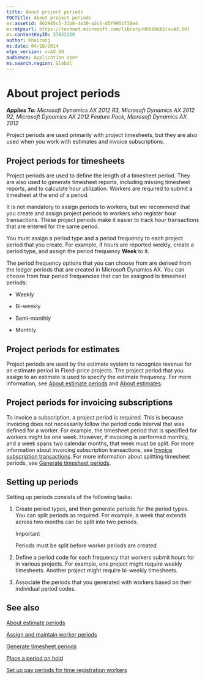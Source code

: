 ```yaml
---
title: About project periods
TOCTitle: About project periods
ms:assetid: 862945c5-31b0-4e30-a2c6-d5f995b738e4
ms:mtpsurl: https://technet.microsoft.com/library/Hh500665(v=AX.60)
ms:contentKeyID: 37822150
author: Khairunj
ms.date: 04/18/2014
mtps_version: v=AX.60
audience: Application User
ms.search.region: Global
---
```


# About project periods 


_**Applies To:** Microsoft Dynamics AX 2012 R3, Microsoft Dynamics AX 2012 R2, Microsoft Dynamics AX 2012 Feature Pack, Microsoft Dynamics AX 2012_

Project periods are used primarily with project timesheets, but they are also used when you work with estimates and invoice subscriptions.

## Project periods for timesheets

Project periods are used to define the length of a timesheet period. They are also used to generate timesheet reports, including missing timesheet reports, and to calculate hour utilization. Workers are required to submit a timesheet at the end of a period.

It is not mandatory to assign periods to workers, but we recommend that you create and assign project periods to workers who register hour transactions. These project periods make it easier to track hour transactions that are entered for the same period.

You must assign a period type and a period frequency to each project period that you create. For example, if hours are reported weekly, create a period type, and assign the period frequency **Week** to it.

The period frequency options that you can choose from are derived from the ledger periods that are created in Microsoft Dynamics AX. You can choose from four period frequencies that can be assigned to timesheet periods:

  - Weekly

  - Bi-weekly

  - Semi-monthly

  - Monthly

## Project periods for estimates

Project periods are used by the estimate system to recognize revenue for an estimate period in Fixed-price projects. The project period that you assign to an estimate is used to specify the estimate frequency. For more information, see [About estimate periods](about-estimate-periods.md) and [About estimates](about-estimates.md).

## Project periods for invoicing subscriptions

To invoice a subscription, a project period is required. This is because invoicing does not necessarily follow the period code interval that was defined for a worker. For example, the timesheet period that is specified for workers might be one week. However, if invoicing is performed monthly, and a week spans two calendar months, that week must be split. For more information about invoicing subscription transactions, see [Invoice subscription transactions](invoice-subscription-transactions.md). For more information about splitting timesheet periods, see [Generate timesheet periods](generate-timesheet-periods.md).

## Setting up periods

Setting up periods consists of the following tasks:

1.  Create period types, and then generate periods for the period types. You can split periods as required. For example, a week that extends across two months can be split into two periods.
    

    > [!IMPORTANT]
    > <P>Periods must be split before worker periods are created.</P>



2.  Define a period code for each frequency that workers submit hours for in various projects. For example, one project might require weekly timesheets. Another project might require bi-weekly timesheets.

3.  Associate the periods that you generated with workers based on their individual period codes.

## See also

[About estimate periods](about-estimate-periods.md)

[Assign and maintain worker periods](assign-and-maintain-worker-periods.md)

[Generate timesheet periods](generate-timesheet-periods.md)

[Place a period on hold](place-a-period-on-hold.md)

[Set up pay periods for time registration workers](set-up-pay-periods-for-time-registration-workers.md)

  


